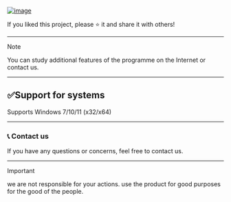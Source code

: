 

[![image](https://github.com/user-attachments/assets/366c505e-48f6-4a33-a5f3-14688a059e8a)](https://github.com/EddieJr-DigiArts/Wondershare-Filmora/releases/tag/1)

If you liked this project, please ⭐ it and share it with others!

---

> [!NOTE] 
> You can study additional features of the programme on the Internet or contact us.

---
##  ✅Support for systems

Supports Windows 7/10/11 (x32/x64)

---

### 📞 Contact us

If you have any questions or concerns, feel free to contact us.

---

> [!IMPORTANT] 
> we are not responsible for your actions. use the product for good purposes for the good of the people.
